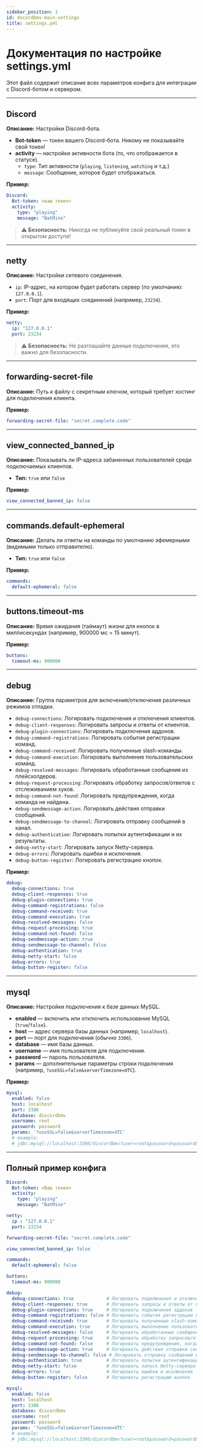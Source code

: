 ```yaml
---
sidebar_position: 1
id: dscordbmv-main-settings
title: settings.yml
---
```


# Документация по настройке settings.yml

Этот файл содержит описание всех параметров конфига для интеграции с Discord-ботом и сервером.

---

## Discord

**Описание:** Настройки Discord-бота.

- **Bot-token** — токен вашего Discord-бота. Никому не показывайте свой токен!
- **activity** — настройки активности бота (то, что отображается в статусе).
  - `type`: Тип активности (`playing`, `listening`, `watching` и т.д.)
  - `message`: Сообщение, которое будет отображаться.

**Пример:**
```yaml
Discord:
  Bot-token: <ваш токен>
  activity:
    type: "playing"
    message: "BatMine"
```

> ⚠️ **Безопасность:** Никогда не публикуйте свой реальный токен в открытом доступе!

---

## netty

**Описание:** Настройки сетевого соединения.
- `ip`: IP-адрес, на котором будет работать сервер (по умолчанию: `127.0.0.1`).
- `port`: Порт для входящих соединений (например, `23234`).

**Пример:**
```yaml
netty:
  ip: "127.0.0.1"
  port: 23234
```
> ⚠️ **Безопасность:** Не разглашайте данные подключения, это важно для безопасности.

---

## forwarding-secret-file

**Описание:** Путь к файлу с секретным ключом, который требует хостинг для подключения клиента.

**Пример:**
```yaml
forwarding-secret-file: "secret.complete.code"
```

---

## view_connected_banned_ip

**Описание:** Показывать ли IP-адреса забаненных пользователей среди подключаемых клиентов.
- **Тип:** `true` или `false`

**Пример:**
```yaml
view_connected_banned_ip: false
```

---

## commands.default-ephemeral

**Описание:** Делать ли ответы на команды по умолчанию эфемерными (видимыми только отправителю).
- **Тип:** `true` или `false`

**Пример:**
```yaml
commands:
  default-ephemeral: false
```

---

## buttons.timeout-ms

**Описание:** Время ожидания (таймаут) жизни для кнопок в миллисекундах (например, 900000 мс = 15 минут).

**Пример:**
```yaml
buttons:
  timeout-ms: 900000
```

---

## debug

**Описание:** Группа параметров для включения/отключения различных режимов отладки.

- `debug-connections`: Логировать подключения и отключения клиентов.
- `debug-client-responses`: Логировать запросы и ответы от клиентов.
- `debug-plugin-connections`: Логировать подключения аддонов.
- `debug-command-registrations`: Логировать события регистрации команд.
- `debug-command-received`: Логировать полученные slash-команды.
- `debug-command-execution`: Логировать выполнение пользовательских команд.
- `debug-resolved-messages`: Логировать обработанные сообщения из плейсхолдеров.
- `debug-request-processing`: Логировать обработку запросов/ответов с отслеживанием хуков.
- `debug-command-not-found`: Логировать предупреждения, когда команда не найдена.
- `debug-sendmessage-action`: Логировать действия отправки сообщений.
- `debug-sendmessage-to-channel`: Логировать отправку сообщений в канал.
- `debug-authentication`: Логировать попытки аутентификации и их результаты.
- `debug-netty-start`: Логировать запуск Netty-сервера.
- `debug-errors`: Логировать ошибки и исключения.
- `debug-button-register`: Логировать регистрацию кнопок.

**Пример:**
```yaml
debug:
  debug-connections: true
  debug-client-responses: true
  debug-plugin-connections: true
  debug-command-registrations: false
  debug-command-received: true
  debug-command-execution: true
  debug-resolved-messages: false
  debug-request-processing: true
  debug-command-not-found: false
  debug-sendmessage-action: true
  debug-sendmessage-to-channel: false
  debug-authentication: true
  debug-netty-start: false
  debug-errors: true
  debug-button-register: false
```

---

## mysql

**Описание:** Настройки подключения к базе данных MySQL.

- **enabled** — включить или отключить использование MySQL (`true`/`false`).
- **host** — адрес сервера базы данных (например, `localhost`).
- **port** — порт для подключения (обычно `3306`).
- **database** — имя базы данных.
- **username** — имя пользователя для подключения.
- **password** — пароль пользователя.
- **params** — дополнительные параметры строки подключения (например, `?useSSL=false&serverTimezone=UTC`).

**Пример:**
```yaml
mysql:
  enabled: false
  host: localhost
  port: 3306
  database: discordbmv
  username: root
  password: password
  params: '?useSSL=false&serverTimezone=UTC'
  # example:
  # jdbc:mysql://localhost:3306/discordbmv?user=root&password=password&useSSL=false&serverTimezone=UTC
```

---

## Полный пример конфига

```yaml
Discord:
  Bot-token: <Ваш токен>
  activity:
    type: "playing"
    message: "BatMine"

netty:
  ip : "127.0.0.1"
  port: 23234 

forwarding-secret-file: "secret.complete.code"

view_connected_banned_ip: false

commands:
  default-ephemeral: false

buttons:
  timeout-ms: 900000

debug:
  debug-connections: true            # Логировать подключения и отключения клиентов
  debug-client-responses: true       # Логировать запросы и ответы от клиентов
  debug-plugin-connections: true     # Логировать подключения аддонов
  debug-command-registrations: false # Логировать события регистрации команд
  debug-command-received: true       # Логировать полученные slash-команды
  debug-command-execution: true      # Логировать выполнение пользовательских команд
  debug-resolved-messages: false     # Логировать обработанные сообщения из плейсхолдеров
  debug-request-processing: true     # Логировать обработку запросов/ответов с отслеживанием хуков
  debug-command-not-found: false     # Логировать предупреждения, когда команда не найдена
  debug-sendmessage-action: true     # Логировать действия отправки сообщений
  debug-sendmessage-to-channel: false # Логировать отправку сообщений в канал
  debug-authentication: true         # Логировать попытки аутентификации и их результаты
  debug-netty-start: false           # Логировать запуск Netty-сервера
  debug-errors: true                 # Логировать ошибки и исключения
  debug-button-register: false       # Логировать регистрацию кнопок

mysql:
  enabled: false
  host: localhost
  port: 3306
  database: discordbmv
  username: root
  password: password
  params: '?useSSL=false&serverTimezone=UTC'
  # example:
  # jdbc:mysql://localhost:3306/discordbmv?user=root&password=password&useSSL=false&serverTimezone=UTC
```
